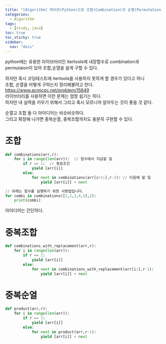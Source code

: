 ```yaml
---
title: "[Algorithm] 파이썬(Python)으로 조합(Combination)과 순열(Permutation) 구하기"
categories:
  - Algorithm
tags:
  - [study, java]
toc: true
toc_sticky: true
sidebar: 
  nav: "docs"
---
```

python에는 유용한 라이브러리인 itertools에 내장함수로 combination과 permutaion이 있어 조합,순열을 쉽게 구할 수 있다.       
      
하지만 혹시 코딩테스트에 itertools를 사용하지 못하게 할 경우가 있다고 하니      
조합, 순열을 어떻게 구하는지 정리해볼려고 한다.      
<https://www.acmicpc.net/problem/15649>   
라이브러리를 사용하면 이런 문제는 엄청 쉽기는 하다.    
하지만 내 실력을 키우기 위해서 그리고 혹시 모르니까 알아두는 것이 좋을 것 같다.

순열고 조합 둘 다 아이디어는 비슷비슷하다.     
그리고 확장해 나가면 중복순열, 중복조합까지도 충분히 구현할 수 있다.

# 조합
```python
def combinations(arr,r):
    for i in range(len(arr)):  // 함수에서 지금할 일
        if r == 1:  // 종료조건
            yield [arr[i]]
        else:
            for next in combinations(arr[i+1:],r-1): // 다음에 할 일
                yield [arr[i]] + next

// 아래는 함수를 실행하기 위한 사용법입니다.
for combi in combinations([1,2,3,4,5],2):
    print(combi)
```
아이디어는 간단하다.

# 중복조합
```python
def combinations_with_replacement(arr,r):
    for i in range(len(arr)):
        if r == 1:
            yield [arr[i]]
        else:
            for next in combinations_with_replacement(arr[i:],r-1):
                yield [arr[i]] + next
```

# 중복순열
```python
def product(arr,r):
    for i in range(len(arr)):
        if r == 1:
            yield [arr[i]]
        else:
            for next in product(arr,r-1):
                yield [arr[i]] + next
```